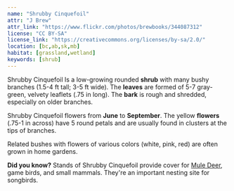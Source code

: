 ```yaml
---
name: "Shrubby Cinquefoil"
attr: "J Brew"
attr_link: "https://www.flickr.com/photos/brewbooks/344087312"
license: "CC BY-SA"
license_link: "https://creativecommons.org/licenses/by-sa/2.0/"
location: [bc,ab,sk,mb]
habitat: [grassland,wetland]
keywords: [shrub]
---
```

Shrubby Cinquefoil Is a low-growing rounded **shrub** with many bushy branches (1.5-4 ft tall; 3-5 ft wide). The **leaves** are formed of 5-7 gray-green, velvety leaflets (.75 in long). The **bark** is rough and shredded, especially on older branches.

Shrubby Cinquefoil flowers from **June** to **September**. The yellow **flowers** (.75-1 in across) have 5 round petals and are usually found in clusters at the tips of branches.

Related bushes with flowers of various colors (white, pink, red) are often grown in home gardens.

**Did you know?** Stands of Shrubby Cinquefoil provide cover for [Mule Deer](/animals/muledeer/), game birds, and small mammals. They're an important nesting site for songbirds.
